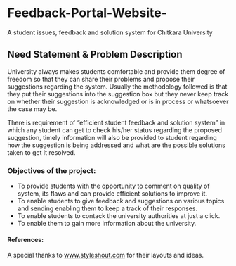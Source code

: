 # Feedback-Portal-Website-
A student issues, feedback and solution system for Chitkara University

## Need Statement & Problem Description

University always makes students comfortable and provide them degree of freedom so that they can share their problems and propose their suggestions regarding the system. Usually the methodology followed is that they put their suggestions into the suggestion box but they never keep track on whether their suggestion is acknowledged or is in process or whatsoever the case may be.

There is requirement of “efficient student feedback and solution system” in which any student can get to check his/her status regarding the proposed suggestion, timely information will also be provided to student regarding how the suggestion is being addressed and what are the possible solutions taken to get it resolved.

### Objectives of the project:

* To provide students with the opportunity to comment on quality of system, its flaws and can provide efficient solutions to improve it.
* To enable students to give feedback and suggestions on various topics and sending enabling them to keep a track of their responses.
* To enable students to contack the university authorities at just a click.
* To enable them to gain more information about the university.

#### References:

A special thanks to www.styleshout.com for their layouts and ideas.
